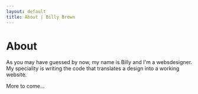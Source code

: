 ```yaml
---
layout: default
title: About | Billy Brown
---
```

# About

As you may have guessed by now, my name is Billy and I'm a websdesigner. My speciality is writing the code that translates a design into a working website.

More to come...
